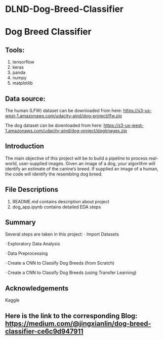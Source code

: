 # DLND-Dog-Breed-Classifier
# Dog Breed Classifier
## Tools:
1. tensorflow
2. keras
2. panda
3. numpy
4. matplotlib

## Data source:

The human (LFW) dataset can be downloaded from here: https://s3-us-west-1.amazonaws.com/udacity-aind/dog-project/lfw.zip

The dog dataset can be downloaded from here: https://s3-us-west-1.amazonaws.com/udacity-aind/dog-project/dogImages.zip

## Introduction

The main objective of this project will be to build a pipeline to process real-world, user-supplied images. Given an image of a dog, your algorithm will identify an estimate of the canine’s breed. If supplied an image of a human, the code will identify the resembling dog breed.

## File Descriptions

1. README.md contains description about project
2. dog_app.ipynb contains detailed EDA steps

## Summary

Several steps are taken in this project:
· Import Datasets

· Exploratory Data Analysis

· Data Preprocessing

· Create a CNN to Classify Dog Breeds (from Scratch)

· Create a CNN to Classify Dog Breeds (using Transfer Learning)

## Acknowledgements

Kaggle

## Here is the link to the corresponding Blog: https://medium.com/@jingxianlin/dog-breed-classifier-ce6c9d947911

